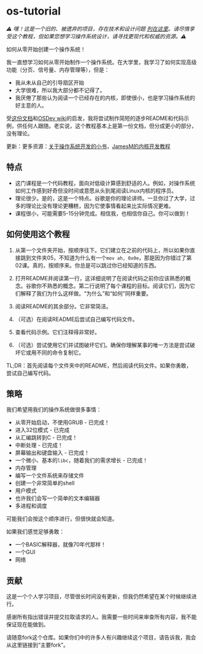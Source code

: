 os-tutorial
===========

_⚠️ 嘿！这是一个旧的、被遗弃的项目，存在技术和设计问题 [列在这里](https://github.com/cfenollosa/os-tutorial/issues/269)。请尽情享受这个教程，但如果您想学习操作系统设计，请寻找更现代和权威的资源。⚠️_

如何从零开始创建一个操作系统！

我一直想学习如何从零开始制作一个操作系统。在大学里，我学习了如何实现高级功能（分页、信号量、内存管理等），但是：

- 我从未从自己的引导扇区开始
- 大学很难，所以我大部分都不记得了。
- 我厌倦了那些认为阅读一个已经存在的内核，即使很小，也是学习操作系统的好主意的人。

受[这份文档](http://www.cs.bham.ac.uk/~exr/lectures/opsys/10_11/lectures/os-dev.pdf)和[OSDev wiki](http://wiki.osdev.org/)的启发，我将尝试制作简短的逐步README和代码示例，供任何人跟随。老实说，这个教程基本上是第一份文档，但分成更小的部分，没有理论。

更新：更多资源：[关于操作系统开发的小书](https://littleosbook.github.io)，[JamesM的内核开发教程](https://web.archive.org/web/20160412174753/http://www.jamesmolloy.co.uk/tutorial_html/index.html)


特点
--------

- 这门课程是一个代码教程，面向对低级计算感到舒适的人。例如，对操作系统如何工作感到好奇但没时间或意愿从头到尾阅读Linux内核的程序员。
- 理论很少。是的，这是一个特点。谷歌是你的理论讲师。一旦你过了大学，过多的理论比没有理论更糟糕，因为它使事情看起来比实际情况更难。
- 课程很小，可能需要5-15分钟完成。相信我，也相信你自己。你可以做到！


如何使用这个教程
------------------------

1. 从第一个文件夹开始，按顺序往下。它们建立在之前的代码上，所以如果你直接跳到文件夹05，不知道为什么有一个`mov ah, 0x0e`，那是因为你错过了第02课。真的，按顺序来。你总是可以跳过你已经知道的东西。

2. 打开README并阅读第一行，这详细说明了在阅读代码之前你应该熟悉的概念。谷歌你不熟悉的概念。第二行说明了每个课程的目标。阅读它们，因为它们解释了我们为什么这样做。“为什么”和“如何”同样重要。
 
3. 阅读README的其余部分。它非常简洁。

4. （可选）在阅读README后尝试自己编写代码文件。

5. 查看代码示例。它们注释得非常好。

6. （可选）尝试使用它们并试图破坏它们。确保你理解某事的唯一方法是尝试破坏它或用不同的命令复制它。


TL;DR：首先阅读每个文件夹中的README，然后阅读代码文件。如果你勇敢，尝试自己编写代码。


策略
--------

我们希望用我们的操作系统做很多事情：

- 从零开始启动，不使用GRUB - 已完成！
- 进入32位模式 - 已完成
- 从汇编跳转到C - 已完成！
- 中断处理 - 已完成！
- 屏幕输出和键盘输入 - 已完成！
- 一个微小、基本的`libc`，随着我们的需求增长 - 已完成！
- 内存管理
- 编写一个文件系统来存储文件
- 创建一个非常简单的shell
- 用户模式
- 也许我们会写一个简单的文本编辑器
- 多进程和调度

可能我们会按这个顺序进行，但很快就会知道。

如果我们感觉足够勇敢：

- 一个BASIC解释器，就像70年代那样！
- 一个GUI
- 网络


贡献
------------

这是一个个人学习项目，尽管很长时间没有更新，但我仍然希望在某个时候继续进行。

感谢所有指出错误并提交拉取请求的人。我需要一些时间来审查所有内容，我不能保证现在能做到。

请随意fork这个仓库。如果你们中的许多人有兴趣继续这个项目，请告诉我，我会从这里链接到“主要fork”。
